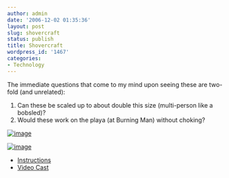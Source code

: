 ```yaml
---
author: admin
date: '2006-12-02 01:35:36'
layout: post
slug: shovercraft
status: publish
title: Shovercraft
wordpress_id: '1467'
categories:
- Technology
---
```


The immediate questions that come to my mind upon seeing these are
two-fold (and unrelated):

1.  Can these be scaled up to about double this size (multi-person like
    a bobsled)?
2.  Would these work on the playa (at Burning Man) without choking?

[![image](http://static.flickr.com/119/307434721_d11cd83c90.jpg)](http://www.flickr.com/photo_zoom.gne?id=307434721&size=m&context=pool-69453349@N00)

[![image](http://static.flickr.com/109/307435318_ef884aba1e.jpg)](http://www.flickr.com/photo_zoom.gne?id=307435318&size=m&context=pool-69453349@N00)

-   [Instructions](http://www.makezine.com/blog/archive/2006/12/homemade_hoverc.html)
-   [Video
    Cast](http://www.makezine.com/blog/archive/2006/12/shovercraft_wee.html)

